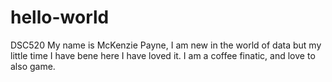 # hello-world
DSC520
My name is McKenzie Payne, I am new in the world of data but my little time I have bene here I have loved it. I am a coffee finatic, and love to also game. 
